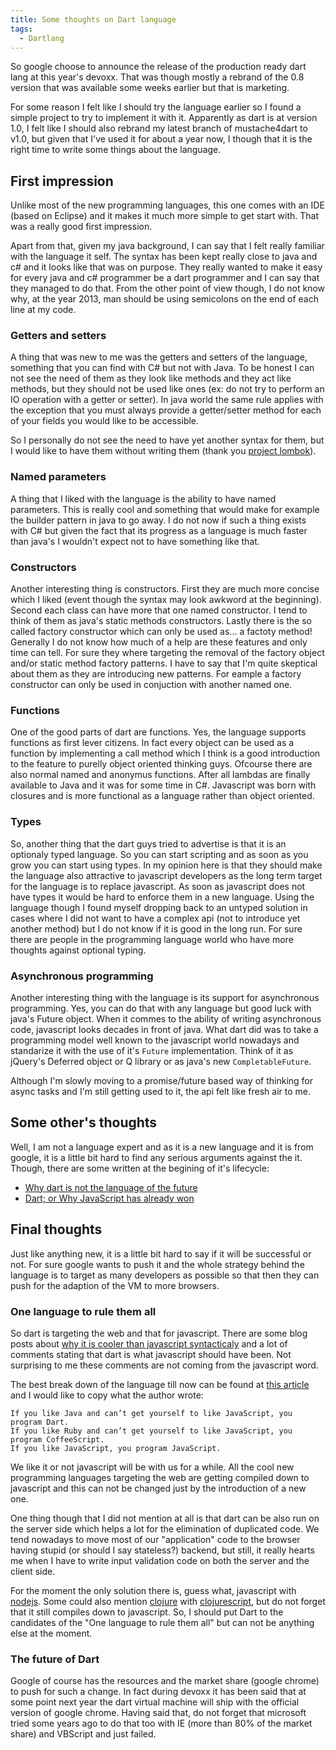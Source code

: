 ```yaml
---
title: Some thoughts on Dart language
tags:
  - Dartlang
---
```


So google choose to announce the release of the production ready dart lang at this year's devoxx. That was though mostly a rebrand of the 0.8 version that was available some weeks earlier but that is marketing.

For some reason I  felt like I should try the language earlier so I found a simple project to try to implement it with it. Apparently as dart is at version 1.0, I felt like I should also rebrand my latest branch of mustache4dart to v1.0, but given that I've used it for about a year now, I though that it is the right time to write some things about the language.

## First impression
Unlike most of the new programming languages, this one comes with an IDE (based on Eclipse) and it makes it much more simple to get start with. That was a really good first impression.

Apart from that, given my java background, I can say that I felt really familiar with the language it self. The syntax has been kept really close to java and c# and it looks like that was on purpose. They really wanted to make it easy for every java and c# programmer be a dart programmer and I can say that they managed to do that. From the other point of view though, I do not know why, at the year 2013, man should be using semicolons on the end of each line at my code.

### Getters and setters
A thing that was new to me was the getters and setters of the language, something that you can find with C# but not with Java. To be honest I can not see the need of them as they look like methods and they act like methods, but they should not be used like ones (ex: do not try to perform an IO operation with a getter or setter). In java world the same rule applies with the exception that you must always provide a getter/setter method for each of your fields you would like to be accessible. 

So I personally do not see the need to have yet another syntax for them, but I would like to have them without writing them (thank you [project lombok][lombok]).

### Named parameters
A thing that I liked with the language is the ability to have named parameters. This is really cool and something that would make for example the builder pattern in java to go away. I do not now if such a thing exists with C# but given the fact that its progress as a language is much faster than java's I wouldn't expect not to have something like that.

### Constructors
Another interesting thing is constructors. First they are much more concise which I liked (event though the syntax may look awkword at the beginning). Second each class can have more that one named constructor. I tend to think of them as java's static methods constructors. Lastly there is the so called factory constructor which can only be used as... a factoty method! Generally I do not know how much of a help are these features and only time can tell. For sure they where targeting the removal of the factory object and/or static method factory patterns. I have to say that I'm quite skeptical about them as they are introducing new patterns. For eample a factory constructor can only be used in conjuction with another named one.

### Functions
One of the good parts of dart are functions. Yes, the language supports functions as first lever citizens. In fact every object can be used as a function by implementing a call method which I think is a good introduction to the feature to purelly object oriented thinking guys. Ofcourse there are also normal named and anonymus functions. After all lambdas are finally available to Java and it was for some time in C#. Javascript was born with closures and is more functional as a language rather than object oriented.

### Types
So, another thing that the dart guys tried to advertise is that it is an optionaly typed language. So you can start scripting and as soon as you grow you can start using types. In my opinion here is that they should make the language also attractive to javascript developers as the long term target for the language is to replace javascript. As soon as javascript does not have types it would be hard to enforce them in a new language. Using the language though I found myself dropping back to an untyped solution in cases where I did not want to have a complex api (not to introduce yet another method) but I do not know if it is good in the long run. For sure there are people in the programming language world who have more thoughts against optional typing.

### Asynchronous programming
Another interesting thing with the language is its support for asynchronous programming. Yes, you can do that with any language but good luck with java's Future object. When it commes to the ability of writing asynchronous code, javascript looks decades in front of java. What dart did was to take a programming model well known to the javascript world nowadays and standarize it with the use of it's `Future` implementation. Think of it as jQuery's Deferred object or Q library or as java's new `CompletableFuture`.

Although I'm slowly moving to a promise/future based way of thinking for async tasks and I'm still getting used to it, the api felt like fresh air to me.

## Some other's thoughts
Well, I am not a language expert and as it is a new language and it is from google, it is a little bit hard to find any serious arguments against the it. Though, there are some written at the begining of it's lifecycle:

- [Why dart is not the language of the future][dart-not-future]
- [Dart; or Why JavaScript has already won][js-won]

## Final thoughts
Just like anything new, it is a little bit hard to say if it will be successful or not. For sure google wants to push it and the whole strategy behind the language is to target as many developers as possible so that then they can push for the adaption of the VM to more browsers.

### One language to rule them all
So dart is targeting the web and that for javascript. There are some blog posts about [why it is cooler than javascript syntacticaly][dart-better-syntax] and a lot of comments stating that dart is what javascript should have been. Not surprising to me these comments are not coming from the javascript word.

The best break down of the language till now can be found at [this article][dart-launch] and I would like to copy what the author wrote:

    If you like Java and can’t get yourself to like JavaScript, you program Dart.
    If you like Ruby and can’t get yourself to like JavaScript, you program CoffeeScript.
    If you like JavaScript, you program JavaScript.

We like it or not javascript will be with us for a while. All the cool new programming languages targeting the web are getting compiled down to javascript and this can not be changed just by the introduction of a new one.

One thing though that I did not mention at all is that dart can be also run on the server side which helps a lot for the elimination of duplicated code. We tend nowadays to move most of our "application" code to the browser having stupid (or should I say stateless?) backend, but still, it really hearts me when I have to write input validation code on both the server and the client side.

For the moment the only solution there is, guess what, javascript with [nodejs][nodejs]. Some could also mention [clojure][clojure] with [clojurescript][clojurescript], but do not forget that it still compiles down to javascript. So, I should put Dart to the candidates of the "One language to rule them all" but can not be anything else at the moment.

### The future of Dart
Google of course has the resources and the market share (google chrome) to push for such a change. In fact during devoxx it has been said that at some point next year the dart virtual machine will ship with the official version of google chrome. Having said that, do not forget that microsoft tried some years ago to do that too with IE (more than 80% of the market share) and VBScript and just failed.

[lombok]: http://projectlombok.org/
[dart-not-future]: http://blogs.perl.org/users/rafael_garcia-suarez/2011/10/why-dart-is-not-the-language-of-the-future.html
[js-won]: http://www.quirksmode.org/blog/archives/2011/10/dart_or_why_jav.html
[dart-better-syntax]: http://www.grobmeier.de/10-reasons-why-dart-is-cooler-than-javascript-03012012.html
[dart-launch]: http://www.2ality.com/2011/10/dart-launch.html
[nodejs]: http://nodejs.org/
[clojure]: http://clojure.org/
[clojurescript]: https://github.com/clojure/clojurescript